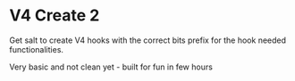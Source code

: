 # V4 Create 2

Get salt to create V4 hooks with the correct bits prefix for the hook needed functionalities.

Very basic and not clean yet - built for fun in few hours
